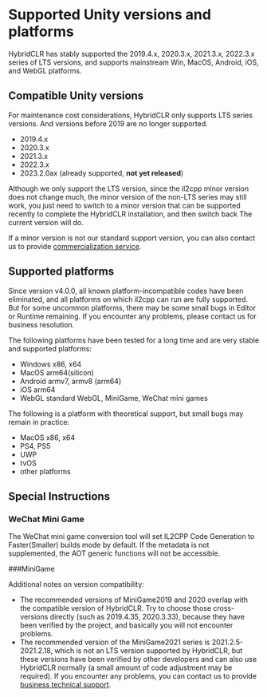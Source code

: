 # Supported Unity versions and platforms

HybridCLR has stably supported the 2019.4.x, 2020.3.x, 2021.3.x, 2022.3.x series of LTS versions, and supports mainstream Win, MacOS, Android, iOS, and WebGL platforms.

## Compatible Unity versions

For maintenance cost considerations, HybridCLR only supports LTS series versions. And versions before 2019 are no longer supported.

- 2019.4.x
- 2020.3.x
- 2021.3.x
- 2022.3.x
- 2023.2.0ax (already supported, **not yet released**)


Although we only support the LTS version, since the il2cpp minor version does not change much, the minor version of the non-LTS series may still work, you just need to switch to a minor version that can be supported recently to complete the HybridCLR installation, and then switch back The current version will do.

If a minor version is not our standard support version, you can also contact us to provide [commercialization service](../business/intro.md).


## Supported platforms

Since version v4.0.0, all known platform-incompatible codes have been eliminated, and all platforms on which il2cpp can run are fully supported. But for some uncommon platforms, there may be some small bugs in Editor or Runtime remaining.
If you encounter any problems, please contact us for business resolution.

The following platforms have been tested for a long time and are very stable and supported platforms:

- Windows x86, x64
- MacOS arm64(silicon)
- Android armv7, armv8 (arm64)
- iOS arm64
- WebGL standard WebGL, MiniGame, WeChat mini games

The following is a platform with theoretical support, but small bugs may remain in practice:

- MacOS x86, x64
- PS4, PS5
- UWP
- tvOS
- other platforms

## Special Instructions

### WeChat Mini Game

The WeChat mini game conversion tool will set IL2CPP Code Generation to Faster(Smaller) builds mode by default. If the metadata is not supplemented, the AOT generic functions will not be accessible.

###MiniGame

Additional notes on version compatibility:

- The recommended versions of MiniGame2019 and 2020 overlap with the compatible version of HybridCLR. Try to choose those cross-versions directly (such as 2019.4.35, 2020.3.33), because they have been verified by the project, and basically you will not encounter problems.
- The recommended version of the MiniGame2021 series is 2021.2.5-2021.2.18, which is not an LTS version supported by HybridCLR, but these versions have been verified by other developers and can also use HybridCLR normally (a small amount of code adjustment may be required). If you encounter any problems, you can contact us to provide [business technical support](../business/intro.md).